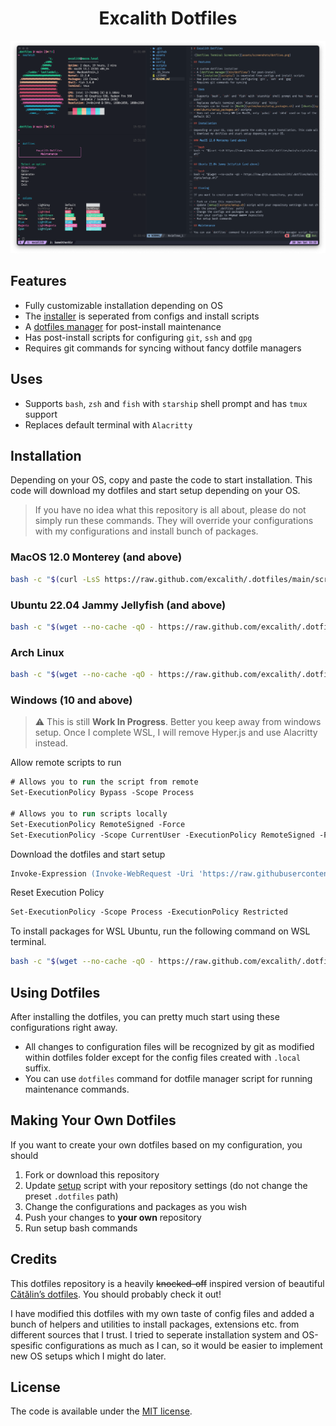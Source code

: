 <p align="center">
	<h1 align="center">Excalith Dotfiles</h1>
</p>

![Screenshot of alacritty terminal using fish shell with spaceship prompt and tmux, displaying neofetch, nvim and custom scripts](assets/screenshots/dotfiles.png)

## Features

- Fully customizable installation depending on OS
- The [installer](scripts/) is seperated from configs and install scripts
- A [dotfiles manager](bin/dotfiles/main.sh) for post-install maintenance
- Has post-install scripts for configuring `git`, `ssh` and `gpg`
- Requires git commands for syncing without fancy dotfile managers

## Uses

- Supports `bash`, `zsh` and `fish` with `starship` shell prompt and has `tmux` support
- Replaces default terminal with `Alacritty`

## Installation

Depending on your OS, copy and paste the code to start installation. This code will download my dotfiles and start setup depending on your OS.

> If you have no idea what this repository is all about, please do not simply run these commands. They will override your configurations with my configurations and install bunch of packages.

### MacOS 12.0 Monterey (and above)

```bash
bash -c "$(curl -LsS https://raw.github.com/excalith/.dotfiles/main/scripts/setup.sh)"
```

### Ubuntu 22.04 Jammy Jellyfish (and above)

```bash
bash -c "$(wget --no-cache -qO - https://raw.github.com/excalith/.dotfiles/main/scripts/setup.sh)"
```

### Arch Linux

```bash
bash -c "$(wget --no-cache -qO - https://raw.github.com/excalith/.dotfiles/main/scripts/setup.sh)"
```


### Windows (10 and above)
> :warning: This is still **Work In Progress**. Better you keep away from windows setup. Once I complete WSL, I will remove Hyper.js and use Alacritty instead.

Allow remote scripts to run
```ps
# Allows you to run the script from remote
Set-ExecutionPolicy Bypass -Scope Process

# Allows you to run scripts locally
Set-ExecutionPolicy RemoteSigned -Force
Set-ExecutionPolicy -Scope CurrentUser -ExecutionPolicy RemoteSigned -Force
```

Download the dotfiles and start setup
```ps
Invoke-Expression (Invoke-WebRequest -Uri 'https://raw.githubusercontent.com/excalith/.dotfiles/main/scripts/setup.ps1').Content
```

Reset Execution Policy
```ps
Set-ExecutionPolicy -Scope Process -ExecutionPolicy Restricted
```

To install packages for WSL Ubuntu, run the following command on WSL terminal.
```bash
bash -c "$(wget --no-cache -qO - https://raw.github.com/excalith/.dotfiles/main/scripts/setup.sh)"
```


## Using Dotfiles

After installing the dotfiles, you can pretty much start using these configurations right away.

- All changes to configuration files will be recognized by git as modified within dotfiles folder except for the config files created with `.local` suffix.
- You can use `dotfiles` command for dotfile manager script for running maintenance commands.

## Making Your Own Dotfiles

If you want to create your own dotfiles based on my configuration, you should

1. Fork or download this repository
2. Update [setup](scripts/setup.sh) script with your repository settings (do not change the preset `.dotfiles` path)
3. Change the configurations and packages as you wish
4. Push your changes to **your own** repository
5. Run setup bash commands

## Credits

This dotfiles repository is a heavily ~~knocked-off~~ inspired version of beautiful [Cătălin’s dotfiles](https://github.com/alrra/dotfiles). You should probably check it out!

I have modified this dotfiles with my own taste of config files and added a bunch of helpers and utilities to install packages, extensions etc. from different sources that I trust. I tried to seperate installation system and OS-spesific configurations as much as I can, so it would be easier to implement new OS setups which I might do later.

## License

The code is available under the [MIT license](LICENSE).
